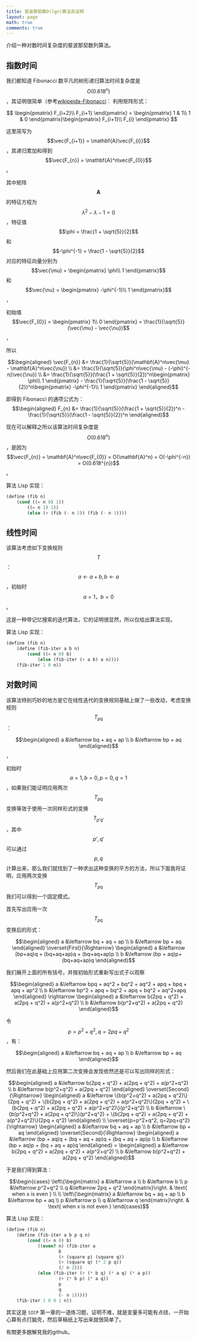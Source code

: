 ```yaml
---
title: 斐波那契数O(lgn)算法及证明
layout: page
math: true
comments: true
---
```


介绍一种对数时间复杂度的斐波那契数列算法。

## 指数时间
我们都知道 Fibonacci 数平凡的树形递归算法时间复杂度是 $$O(0.618^{n})$$，其证明很简单（参考[wikipeida-Fibonacci](https://en.wikipedia.org/wiki/Fibonacci_number#Matrix_form)：
利用矩阵形式：

$$
\begin{pmatrix}
F_{i+2}\\ 
F_{i+1}
\end{pmatrix} = \begin{pmatrix}
1 & 1\\ 
1 & 0
\end{pmatrix}\begin{pmatrix}
F_{i+1}\\ 
F_{i}
\end{pmatrix}
$$

这里简写为 $$\vec{F_{i+1}} = \mathbf{A}\vec{F_{i}}$$，其递归累加和得到 $$\vec{F_{n}} = \mathbf{A}^n\vec{F_{0}}$$。

其中矩阵 $$\mathbf{A}$$ 的特征方程为 $$\lambda^2 - \lambda - 1 = 0$$，特征值 $$\phi = \frac{1 + \sqrt{5}}{2}$$ 和 $$-\phi^{-1} = \frac{1 - \sqrt{5}}{2}$$ 对应的特征向量分别为 $$\vec{\mu} = \begin{pmatrix}
\phi\\ 
1
\end{pmatrix}$$ 和 $$\vec{\nu} = \begin{pmatrix}
-\phi^{-1}\\ 
1
\end{pmatrix}$$，

初始值 $$\vec{F_{0}} = \begin{pmatrix}
1\\ 
0
\end{pmatrix} = \frac{1}{\sqrt{5}}(\vec{\mu} - \vec{\nu})$$，

所以

$$\begin{aligned}
\vec{F_{n}} &= \frac{1}{\sqrt{5}}(\mathbf{A}^n\vec{\mu} - \mathbf{A}^n\vec{\nu}) \\
&= \frac{1}{\sqrt{5}}(\phi^n\vec{\mu} - (-\phi)^{-n}\vec{\nu}) \\
&= \frac{1}{\sqrt{5}}(\frac{1 + \sqrt{5}}{2})^n\begin{pmatrix}
\phi\\ 
1
\end{pmatrix} - \frac{1}{\sqrt{5}}(\frac{1 - \sqrt{5}}{2})^n\begin{pmatrix}
-\phi^{-1}\\ 
1
\end{pmatrix}
\end{aligned}$$

即得到 Fibonacci 的通项公式为：
$$\begin{aligned}
F_{n} &= \frac{1}{\sqrt{5}}(\frac{1 + \sqrt{5}}{2})^n - \frac{1}{\sqrt{5}}(\frac{1 - \sqrt{5}}{2})^n
\end{aligned}$$

现在可以解释之所以该算法时间复杂度是 $$O(0.618^{n})$$，是因为 $$\vec{F_{n}} = \mathbf{A}^n\vec{F_{0}} = O(\mathbf{A}^n) = O(-\phi^{-n}) = O(0.618^{n})$$。

算法 Lisp 实现：

```scheme
(define (fib n)
	(cond ((= n 0) 1))
		((= n 1) 1))
		(else (+ (fib (- n 2)) (fib (- n 1))))
```

## 线性时间
该算法考虑如下变换规则$$T$$： $$a\leftarrow a + b, b \leftarrow a$$，初始时 $$a=1，b=0$$。

这是一种带记忆搜索的迭代算法，它的证明很显然，所以仅给出算法实现。

算法 Lisp 实现：

```scheme
(define (fib n)
	(define (fib-iter a b n)
		(cond ((= n 0) b)
			(else (fib-iter (+ a b) a n))))
	(fib-iter 1 0 n))
```

## 对数时间
该算法特别巧妙的地方是它在线性迭代的变换规则基础上做了一些改动，考虑变换规则 $$T_{pq}$$ ：

$$\begin{aligned}
a &\leftarrow bq + aq + ap \\
b &\leftarrow bp + aq
\end{aligned}$$，

初始时 $$a=1, b=0, p=0, q=1$$，如果我们能证明应用两次 $$T_{pq}$$ 变换等效于使用一次同样形式的变换 $$T_{p'q'}$$，其中 $$p', q'$$ 可以通过 $$p, q$$ 计算出来，那么我们就找到了一种求出这种变换的平方的方法，所以下面我将证明，应用两次变换 $$T_{pq}$$ 我们可以得到一个固定模式。

首先写出应用一次 $$T_{pq}$$ 变换后的形式：

$$\begin{aligned}
a &\leftarrow bq + aq + ap \\
b &\leftarrow bp + aq
\end{aligned} \overset{First}{\Rightarrow} \begin{aligned}
a &\leftarrow (bp+aq)q + (bq+aq+ap)q + (bq+aq+ap)p \\
b &\leftarrow (bp + aq)p+ (bq+aq+ap)q
\end{aligned}$$

我们展开上面的所有括号，并按初始形式重新写出式子以观察

$$\begin{aligned}
a &\leftarrow bpq + aq^2 + bq^2 + aq^2 + apq + bpq + apq + ap^2 \\
b &\leftarrow bp^2 + apq + bq^2 + apq + bq^2 + aq^2+apq
\end{aligned} \rightarrow \begin{aligned}
a &\leftarrow b(2pq + q^2) + a(2pq + q^2) + a(p^2+q^2) \\
b &\leftarrow b(p^2+q^2) + a(2pq + q^2)
\end{aligned}$$

令 $$p = p^2+q^2, q = 2pq + q^2$$，有：

$$\begin{aligned}
a &\leftarrow bq + aq + ap \\
b &\leftarrow bp + aq
\end{aligned}$$

然后我们在此基础上应用第二次变换会发现依然还是可以写出同样的形式：

$$\begin{aligned}
a &\leftarrow b(2pq + q^2) + a(2pq + q^2) + a(p^2+q^2) \\
b &\leftarrow b(p^2+q^2) + a(2pq + q^2)
\end{aligned} \overset{Second}{\Rightarrow} \begin{aligned}
a &\leftarrow \{b(p^2+q^2) + a(2pq + q^2)\}(2pq + q^2) + \{b(2pq + q^2) + a(2pq + q^2) + a(p^2+q^2)\}(2pq + q^2) + \{b(2pq + q^2) + a(2pq + q^2) + a(p^2+q^2)\}(p^2+q^2) \\
b &\leftarrow \{b(p^2+q^2) + a(2pq + q^2)\}(p^2+q^2) + \{b(2pq + q^2) + a(2pq + q^2) + a(p^2+q^2)\}(2pq + q^2)
\end{aligned} \\
\overset{p=p^2+q^2, q=2pq+q^2}{\rightarrow} \begin{aligned}
a &\leftarrow bq + aq + ap \\
b &\leftarrow bp + aq
\end{aligned} \overset{Second}{\Rightarrow} \begin{aligned}
a &\leftarrow (bp + aq)q + (bq + aq + ap)q + (bq + aq + ap)p \\
b &\leftarrow (bp + aq)p + (bq + aq + ap)q
\end{aligned} = \begin{aligned}
a &\leftarrow b(2pq + q^2) + a(2pq + q^2) + a(p^2+q^2) \\
b &\leftarrow b(p^2+q^2) + a(2pq + q^2)
\end{aligned}$$

于是我们得到算法：

$$\begin{cases}
\left\{\begin{matrix}
a &\leftarrow a \\
b &\leftarrow b \\
p &\leftarrow p^2+q^2 \\ 
q &\leftarrow 2pq + q^2
\end{matrix}\right. & \text{ when x is even }  \\ \\ 
\left\{\begin{matrix}
a &\leftarrow bq + aq + ap \\ 
b &\leftarrow bp + aq \\
p &\leftarrow p \\
q &\leftarrow q
\end{matrix}\right. & \text{ when x is not even }
\end{cases}$$

算法 Lisp 实现：

```scheme
(define (fib n)
	(define (fib-iter a b p q n)
		(cond ((= n 0) b)
			((even? n) (fib-iter a
					b
					(+ (square p) (square q))
					(+ (square q) (* 2 p q))
					(/ n 2)))
			(else (fib-iter (+ (* b q) (* a q) (* a p))
					(+ (* b p) (* a q))
					p
					q
					(- n 1)))))
	(fib-iter 1 0 0 1 n))
```

其实这是 `SICP` 第一章的一道练习题，证明不难，就是变量多可能有点绕，一开始心算有点打脑壳，然后草稿纸上写出来就很简单了。

有關更多題解見我的github。
